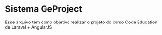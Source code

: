 # Sistema GeProject #

Esse arquivo tem como objetivo realizar o projeto do curso Code Education de Laravel + AngularJS

